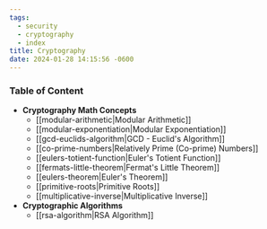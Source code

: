 ```yaml
---
tags:
  - security
  - cryptography
  - index
title: Cryptography
date: 2024-01-28 14:15:56 -0600
---
```


### Table of Content

* **Cryptography Math Concepts**
	* [[modular-arithmetic|Modular Arithmetic]]
	* [[modular-exponentiation|Modular Exponentiation]]
	* [[gcd-euclids-algorithm|GCD - Euclid's Algorithm]]
	* [[co-prime-numbers|Relatively Prime (Co-prime) Numbers]]
	* [[eulers-totient-function|Euler's Totient Function]]
	* [[fermats-little-theorem|Fermat's Little Theorem]]
	* [[eulers-theorem|Euler's Theorem]]
	* [[primitive-roots|Primitive Roots]]
	* [[multiplicative-inverse|Multiplicative Inverse]]
* **Cryptographic Algorithms**
	* [[rsa-algorithm|RSA Algorithm]]
